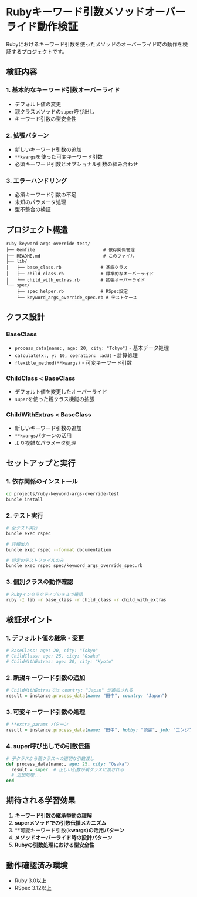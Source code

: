 # Rubyキーワード引数メソッドオーバーライド動作検証

Rubyにおけるキーワード引数を使ったメソッドのオーバーライド時の動作を検証するプロジェクトです。

## 検証内容

### 1. 基本的なキーワード引数オーバーライド
- デフォルト値の変更
- 親クラスメソッドの`super`呼び出し
- キーワード引数の型安全性

### 2. 拡張パターン
- 新しいキーワード引数の追加
- `**kwargs`を使った可変キーワード引数
- 必須キーワード引数とオプショナル引数の組み合わせ

### 3. エラーハンドリング
- 必須キーワード引数の不足
- 未知のパラメータ処理
- 型不整合の検証

## プロジェクト構造

```
ruby-keyword-args-override-test/
├── Gemfile                          # 依存関係管理
├── README.md                        # このファイル
├── lib/
│   ├── base_class.rb               # 基底クラス
│   ├── child_class.rb              # 標準的なオーバーライド
│   └── child_with_extras.rb        # 拡張オーバーライド
└── spec/
    ├── spec_helper.rb              # RSpec設定
    └── keyword_args_override_spec.rb # テストケース
```

## クラス設計

### BaseClass
- `process_data(name:, age: 20, city: "Tokyo")` - 基本データ処理
- `calculate(x:, y: 10, operation: :add)` - 計算処理
- `flexible_method(**kwargs)` - 可変キーワード引数

### ChildClass < BaseClass
- デフォルト値を変更したオーバーライド
- `super`を使った親クラス機能の拡張

### ChildWithExtras < BaseClass  
- 新しいキーワード引数の追加
- `**kwargs`パターンの活用
- より複雑なパラメータ処理

## セットアップと実行

### 1. 依存関係のインストール
```bash
cd projects/ruby-keyword-args-override-test
bundle install
```

### 2. テスト実行
```bash
# 全テスト実行
bundle exec rspec

# 詳細出力
bundle exec rspec --format documentation

# 特定のテストファイルのみ
bundle exec rspec spec/keyword_args_override_spec.rb
```

### 3. 個別クラスの動作確認
```bash
# Rubyインタラクティブシェルで確認
ruby -I lib -r base_class -r child_class -r child_with_extras
```

## 検証ポイント

### 1. デフォルト値の継承・変更
```ruby
# BaseClass: age: 20, city: "Tokyo"  
# ChildClass: age: 25, city: "Osaka"
# ChildWithExtras: age: 30, city: "Kyoto"
```

### 2. 新規キーワード引数の追加
```ruby
# ChildWithExtrasでは country: "Japan" が追加される
result = instance.process_data(name: "田中", country: "Japan")
```

### 3. 可変キーワード引数の処理
```ruby
# **extra_params パターン
result = instance.process_data(name: "田中", hobby: "読書", job: "エンジニア")
```

### 4. super呼び出しでの引数伝播
```ruby
# 子クラスから親クラスへの適切な引数渡し
def process_data(name:, age: 25, city: "Osaka")
  result = super  # 正しい引数が親クラスに渡される
  # 追加処理...
end
```

## 期待される学習効果

1. **キーワード引数の継承挙動の理解**
2. **superメソッドでの引数伝播メカニズム**
3. **可変キーワード引数(**kwargs)の活用パターン**
4. **メソッドオーバーライド時の設計パターン**
5. **Rubyの引数処理における型安全性**

## 動作確認済み環境
- Ruby 3.0以上
- RSpec 3.12以上